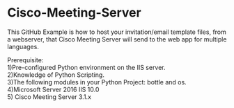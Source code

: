 # Cisco-Meeting-Server

This GitHub Example is how to host your invitation/email template files, from a webserver, that Cisco Meeting Server will send to the web app for multiple languages.<br /> 

Prerequisite:<br />
1)Pre-configured Python environment on the IIS server.<br />
2)Knowledge of Python Scripting.<br />
3)The following modules in your Python Project:  bottle and os.<br />
4)Microsoft Server 2016 IIS 10.0<br />
5) Cisco Meeting Server 3.1.x 

